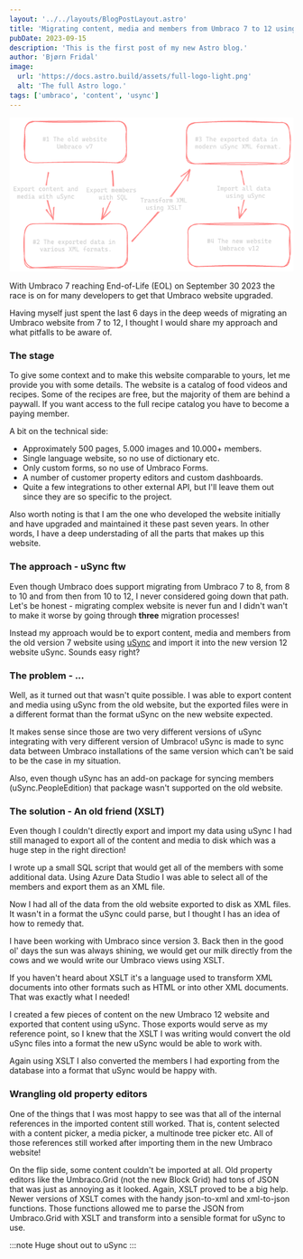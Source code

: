 ```yaml
---
layout: '../../layouts/BlogPostLayout.astro'
title: 'Migrating content, media and members from Umbraco 7 to 12 using uSync'
pubDate: 2023-09-15
description: 'This is the first post of my new Astro blog.'
author: 'Bjørn Fridal'
image:
  url: 'https://docs.astro.build/assets/full-logo-light.png'
  alt: 'The full Astro logo.'
tags: ['umbraco', 'content', 'usync']
---
```


![](../../assets/migrating-umbraco-content-with-usync.png)

With Umbraco 7 reaching End-of-Life (EOL) on September 30 2023 the race is on for many developers to get that Umbraco website upgraded.

Having myself just spent the last 6 days in the deep weeds of migrating an Umbraco website from 7 to 12, I thought I would share my approach and what pitfalls to be aware of.

### The stage

To give some context and to make this website comparable to yours, let me provide you with some details. The website is a catalog of food videos and recipes. Some of the recipes are free, but the majority of them are behind a paywall. If you want access to the full recipe catalog you have to become a paying member.

A bit on the technical side:

- Approximately 500 pages, 5.000 images and 10.000+ members.
- Single language website, so no use of dictionary etc.
- Only custom forms, so no use of Umbraco Forms.
- A number of customer property editors and custom dashboards.
- Quite a few integrations to other external API, but I'll leave them out since they are so specific to the project.

Also worth noting is that I am the one who developed the website initially and have upgraded and maintained it these past seven years. In other words, I have a deep understading of all the parts that makes up this website.

### The approach - uSync ftw

Even though Umbraco does support migrating from Umbraco 7 to 8, from 8 to 10 and from then from 10 to 12, I never considered going down that path. Let's be honest - migrating complex website is never fun and I didn't wan't to make it worse by going through **three** migration processes!

Instead my approach would be to export content, media and members from the old version 7 website using [uSync](https://our.umbraco.com/packages/developer-tools/usync/) and import it into the new version 12 website uSync. Sounds easy right?

### The problem - ...

Well, as it turned out that wasn't quite possible. I was able to export content and media using uSync from the old website, but the exported files were in a different format than the format uSync on the new website expected.

It makes sense since those are two very different versions of uSync integrating with very different version of Umbraco! uSync is made to sync data between Umbraco installations of the same version which can't be said to be the case in my situation.

Also, even though uSync has an add-on package for syncing members (uSync.PeopleEdition) that package wasn't supported on the old website.

### The solution - An old friend (XSLT)

Even though I couldn't directly export and import my data using uSync I had still managed to export all of the content and media to disk which was a huge step in the right direction!

I wrote up a small SQL script that would get all of the members with some additional data. Using Azure Data Studio I was able to select all of the members and export them as an XML file.

Now I had all of the data from the old website exported to disk as XML files. It wasn't in a format the uSync could parse, but I thought I has an idea of how to remedy that.

I have been working with Umbraco since version 3. Back then in the good ol' days the sun was always shining, we would get our milk directly from the cows and we would write our Umbraco views using XSLT.

If you haven't heard about XSLT it's a language used to transform XML documents into other formats such as HTML or into other XML documents. That was exactly what I needed!

I created a few pieces of content on the new Umbraco 12 website and exported that content using uSync. Those exports would serve as my reference point, so I knew that the XSLT I was writing would convert the old uSync files into a format the new uSync would be able to work with.

Again using XSLT I also converted the members I had exporting from the database into a format that uSync would be happy with.

### Wrangling old property editors

One of the things that I was most happy to see was that all of the internal references in the imported content still worked. That is, content selected with a content picker, a media picker, a multinode tree picker etc. All of those references still worked after importing them in the new Umbraco website!

On the flip side, some content couldn't be imported at all. Old property editors like the Umbraco.Grid (not the new Block Grid) had tons of JSON that was just as annoying as it looked. Again, XSLT proved to be a big help. Newer versions of XSLT comes with the handy json-to-xml and xml-to-json functions. Those functions allowed me to parse the JSON from Umbraco.Grid with XSLT and transform into a sensible format for uSync to use.

:::note
Huge shout out to uSync
:::
